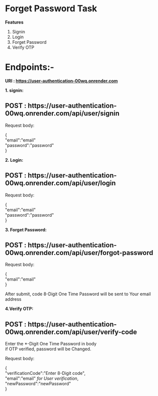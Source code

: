 # Forget Password Task 

**Features**
1. Signin
2. Login
3. Forget Password
4. Verify OTP

# Endpoints:-

**URI : https://user-authentication-00wq.onrender.com**

**1. signin:**

<h2>POST : https://user-authentication-00wq.onrender.com/api/user/signin</h2>

Request body:

{<br>
"email":"email" <br>
"password":"password"<br>
}

**2. Login:**

<h2>POST : https://user-authentication-00wq.onrender.com/api/user/login</h2>

Request body:

{<br>
"email":"email" <br>
"password":"password"<br>
}

**3. Forget Password:**

<h2>POST : https://user-authentication-00wq.onrender.com/api/user/forgot-password</h2>

Request body:

{<br>
  "email":"email" <br>
}

After submit, code 8-Digit One Time Password will be sent to Your email address

**4.Verify OTP:**

<h2>POST : https://user-authentication-00wq.onrender.com/api/user/verify-code</h2>

Enter the *-Digit One Time Password in body<br>
if OTP verified, password will be Changed.

Request body: 

{<br>
"verificationCode":"Enter 8-Digit code",<br>
"email":"email" *for User verification*,<br>
"newPassword":"newPassword"<br>
}

